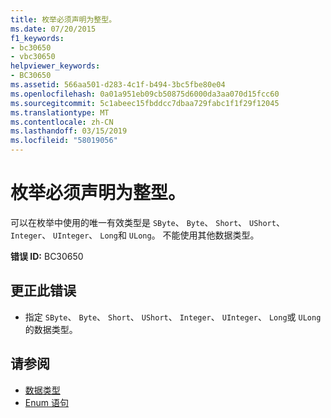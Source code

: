 ```yaml
---
title: 枚举必须声明为整型。
ms.date: 07/20/2015
f1_keywords:
- bc30650
- vbc30650
helpviewer_keywords:
- BC30650
ms.assetid: 566aa501-d283-4c1f-b494-3bc5fbe80e04
ms.openlocfilehash: 0a01a951eb09cb50875d6000da3aa070d15fcc60
ms.sourcegitcommit: 5c1abeec15fbddcc7dbaa729fabc1f1f29f12045
ms.translationtype: MT
ms.contentlocale: zh-CN
ms.lasthandoff: 03/15/2019
ms.locfileid: "58019056"
---
```

# <a name="enums-must-be-declared-as-an-integral-type"></a>枚举必须声明为整型。
可以在枚举中使用的唯一有效类型是 `SByte`、 `Byte`、 `Short`、 `UShort`、 `Integer`、 `UInteger`、 `Long`和 `ULong`。 不能使用其他数据类型。  
  
 **错误 ID:** BC30650  
  
## <a name="to-correct-this-error"></a>更正此错误  
  
-   指定 `SByte`、 `Byte`、 `Short`、 `UShort`、 `Integer`、 `UInteger`、 `Long`或 `ULong`的数据类型。  
  
## <a name="see-also"></a>请参阅

- [数据类型](../../visual-basic/language-reference/data-types/index.md)
- [Enum 语句](../../visual-basic/language-reference/statements/enum-statement.md)
